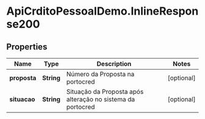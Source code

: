 # ApiCrditoPessoalDemo.InlineResponse200

## Properties
Name | Type | Description | Notes
------------ | ------------- | ------------- | -------------
**proposta** | **String** | Número da Proposta na portocred | [optional] 
**situacao** | **String** | Situação da Proposta após alteração no sistema da portocred | [optional] 


